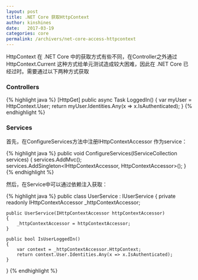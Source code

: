 ```yaml
---
layout: post
title: .NET Core 获取HttpContext
author: kinshines
date:   2017-03-19
categories: core
permalink: /archivers/net-core-access-httpcontext
---
```


<p class="lead">HttpContext 在 .NET Core 中的获取方式有些不同，在Controller之外通过 HttpContext.Current 这种方式给单元测试造成较大困难，因此在 .NET Core 已经过时。需要通过以下两种方式获取</p>

### Controllers
{% highlight java %}
[HttpGet]
public async Task<bool> LoggedIn()
{
	var myUser = HttpContext.User;
	return myUser.Identities.Any(x => x.IsAuthenticated);
}
{% endhighlight %}

### Services
首先，在ConfigureServices方法中注册IHttpContextAccessor 作为service：

{% highlight java %}
public void ConfigureServices(IServiceCollection services)
{
services.AddMvc();
	services.AddSingleton<IHttpContextAccessor, HttpContextAccessor>();
}
{% endhighlight %}

然后，在Service中可以通过依赖注入获取：

{% highlight java %}
public class UserService : IUserService
{
	private readonly IHttpContextAccessor _httpContextAccessor;
 
	public UserService(IHttpContextAccessor httpContextAccessor)
	{
		_httpContextAccessor = httpContextAccessor;
	}
 
	public bool IsUserLoggedIn()
	{
		var context = _httpContextAccessor.HttpContext;
		return context.User.Identities.Any(x => x.IsAuthenticated);
	}
}
{% endhighlight %}